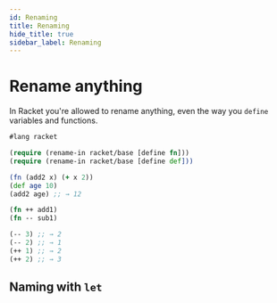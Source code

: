 ```yaml
---
id: Renaming
title: Renaming
hide_title: true
sidebar_label: Renaming
---
```


# Rename anything

In Racket you're allowed to rename anything, even the way you `define` variables
and functions. 

``` clojure
#lang racket

(require (rename-in racket/base [define fn]))
(require (rename-in racket/base [define def]))

(fn (add2 x) (+ x 2))
(def age 10)
(add2 age) ;; → 12

(fn ++ add1)
(fn -- sub1)

(-- 3) ;; → 2
(-- 2) ;; → 1
(++ 1) ;; → 2
(++ 2) ;; → 3
```

## Naming with `let`

``` clojure

```